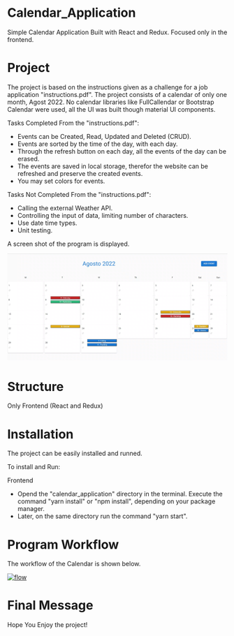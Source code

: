 # Calendar_Application
Simple Calendar Application Built with React and Redux. Focused only in the frontend.


# Project
The project is based on the instructions given as a challenge for a job application "instructions.pdf".
The project consists of a calendar of only one month, Agost 2022.
No calendar libraries like FullCallendar or Bootstrap Calendar were used, all the UI was built though material UI components.

Tasks Completed From the "instructions.pdf":
- Events can be Created, Read, Updated and Deleted (CRUD).
- Events are sorted by the time of the day, with each day.
- Through the refresh button on each day, all the events of the day can be erased.
- The events are saved in local storage, therefor the website can be refreshed and preserve the created events.
- You may set colors for events.

Tasks Not Completed From the "instructions.pdf":
- Calling the external Weather API.
- Controlling the input of data, limiting number of characters.
- Use date time types.
- Unit testing.

A screen shot of the program is displayed.

[![flow](https://github.com/Davidmenamm/Calendar_Application/blob/main/screen.png)](https://github.com/Davidmenamm/Calendar_Application/blob/main/screen.png)


# Structure
Only Frontend (React and Redux)


# Installation
The project can be easily installed and runned.

To install and Run:

Frontend
- Opend the "calendar_application" directory in the terminal. Execute the command "yarn install" or "npm install", depending on your package manager.
- Later, on the same directory run the command "yarn start".


# Program Workflow
The workflow of the Calendar is shown below.

[![flow](https://github.com/Davidmenamm/Calendar_Application/blob/main/workflow.gif)](https://github.com/Davidmenamm/Calendar_Application/blob/main/workflow.gif)


# Final Message
Hope You Enjoy the project!

